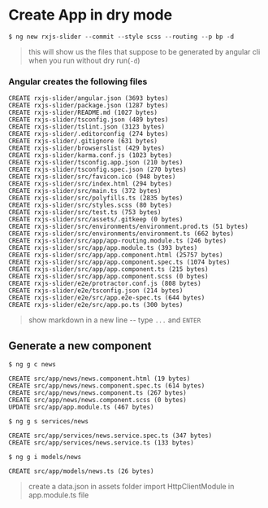 # Create App in dry mode

`$ ng new rxjs-slider --commit --style scss --routing --p bp -d`

> this will show us the files that suppose to be generated by angular cli when you run without dry run(`-d`)

### Angular creates the following files

    CREATE rxjs-slider/angular.json (3693 bytes)
    CREATE rxjs-slider/package.json (1287 bytes)
    CREATE rxjs-slider/README.md (1027 bytes)
    CREATE rxjs-slider/tsconfig.json (489 bytes)
    CREATE rxjs-slider/tslint.json (3123 bytes)
    CREATE rxjs-slider/.editorconfig (274 bytes)
    CREATE rxjs-slider/.gitignore (631 bytes)
    CREATE rxjs-slider/browserslist (429 bytes)
    CREATE rxjs-slider/karma.conf.js (1023 bytes)
    CREATE rxjs-slider/tsconfig.app.json (210 bytes)
    CREATE rxjs-slider/tsconfig.spec.json (270 bytes)
    CREATE rxjs-slider/src/favicon.ico (948 bytes)
    CREATE rxjs-slider/src/index.html (294 bytes)
    CREATE rxjs-slider/src/main.ts (372 bytes)
    CREATE rxjs-slider/src/polyfills.ts (2835 bytes)
    CREATE rxjs-slider/src/styles.scss (80 bytes)
    CREATE rxjs-slider/src/test.ts (753 bytes)
    CREATE rxjs-slider/src/assets/.gitkeep (0 bytes)
    CREATE rxjs-slider/src/environments/environment.prod.ts (51 bytes)
    CREATE rxjs-slider/src/environments/environment.ts (662 bytes)
    CREATE rxjs-slider/src/app/app-routing.module.ts (246 bytes)
    CREATE rxjs-slider/src/app/app.module.ts (393 bytes)
    CREATE rxjs-slider/src/app/app.component.html (25757 bytes)
    CREATE rxjs-slider/src/app/app.component.spec.ts (1074 bytes)
    CREATE rxjs-slider/src/app/app.component.ts (215 bytes)
    CREATE rxjs-slider/src/app/app.component.scss (0 bytes)
    CREATE rxjs-slider/e2e/protractor.conf.js (808 bytes)
    CREATE rxjs-slider/e2e/tsconfig.json (214 bytes)
    CREATE rxjs-slider/e2e/src/app.e2e-spec.ts (644 bytes)
    CREATE rxjs-slider/e2e/src/app.po.ts (300 bytes)

> show markdown in a new line -- type `...` and `ENTER`

## Generate a new component

`$ ng g c news`

    CREATE src/app/news/news.component.html (19 bytes)
    CREATE src/app/news/news.component.spec.ts (614 bytes)
    CREATE src/app/news/news.component.ts (267 bytes)
    CREATE src/app/news/news.component.scss (0 bytes)
    UPDATE src/app/app.module.ts (467 bytes)

`$ ng g s services/news`

    CREATE src/app/services/news.service.spec.ts (347 bytes)
    CREATE src/app/services/news.service.ts (133 bytes)

`$ ng g i models/news`

    CREATE src/app/models/news.ts (26 bytes)

> create a data.json in assets folder
> import HttpClientModule in app.module.ts file

